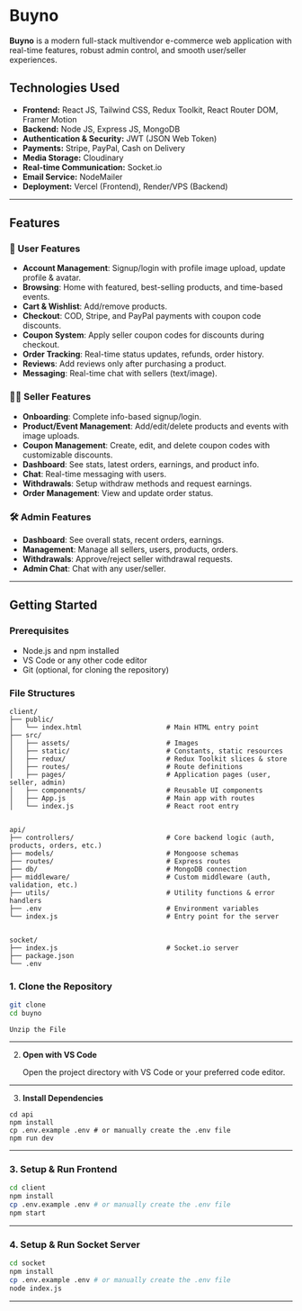 # Buyno

**Buyno** is a modern full-stack multivendor e-commerce web application with real-time features, robust admin control, and smooth user/seller experiences.

## Technologies Used

- **Frontend:** React JS, Tailwind CSS, Redux Toolkit, React Router DOM, Framer Motion
- **Backend:** Node JS, Express JS, MongoDB
- **Authentication & Security:** JWT (JSON Web Token)
- **Payments:** Stripe, PayPal, Cash on Delivery
- **Media Storage:** Cloudinary
- **Real-time Communication:** Socket.io
- **Email Service:** NodeMailer
- **Deployment:** Vercel (Frontend), Render/VPS (Backend)

---

## Features

### 🛒 User Features

- **Account Management**: Signup/login with profile image upload, update profile & avatar.
- **Browsing**: Home with featured, best-selling products, and time-based events.
- **Cart & Wishlist**: Add/remove products.
- **Checkout**: COD, Stripe, and PayPal payments with coupon code discounts.
- **Coupon System**: Apply seller coupon codes for discounts during checkout.
- **Order Tracking**: Real-time status updates, refunds, order history.
- **Reviews**: Add reviews only after purchasing a product.
- **Messaging**: Real-time chat with sellers (text/image).

### 🧑‍💼 Seller Features

- **Onboarding**: Complete info-based signup/login.
- **Product/Event Management**: Add/edit/delete products and events with image uploads.
- **Coupon Management**: Create, edit, and delete coupon codes with customizable discounts.
- **Dashboard**: See stats, latest orders, earnings, and product info.
- **Chat**: Real-time messaging with users.
- **Withdrawals**: Setup withdraw methods and request earnings.
- **Order Management**: View and update order status.

### 🛠️ Admin Features

- **Dashboard**: See overall stats, recent orders, earnings.
- **Management**: Manage all sellers, users, products, orders.
- **Withdrawals**: Approve/reject seller withdrawal requests.
- **Admin Chat**: Chat with any user/seller.

---

## Getting Started

### Prerequisites

- Node.js and npm installed
- VS Code or any other code editor
- Git (optional, for cloning the repository)

### File Structures

```plaintext
client/
├── public/
│   └── index.html                     # Main HTML entry point
├── src/
│   ├── assets/                        # Images
│   ├── static/                        # Constants, static resources
│   ├── redux/                         # Redux Toolkit slices & store
│   ├── routes/                        # Route definitions
│   ├── pages/                         # Application pages (user, seller, admin)
│   ├── components/                    # Reusable UI components
│   ├── App.js                         # Main app with routes
│   └── index.js                       # React root entry


api/
├── controllers/                       # Core backend logic (auth, products, orders, etc.)
├── models/                            # Mongoose schemas
├── routes/                            # Express routes
├── db/                                # MongoDB connection
├── middleware/                        # Custom middleware (auth, validation, etc.)
├── utils/                             # Utility functions & error handlers
├── .env                               # Environment variables
└── index.js                           # Entry point for the server


socket/
├── index.js                           # Socket.io server
├── package.json
└── .env
```

### 1. Clone the Repository

```bash
git clone 
cd buyno
```

`Unzip the File`

---

2. **Open with VS Code**

   Open the project directory with VS Code or your preferred code editor.

---

3. **Install Dependencies**

```
cd api
npm install
cp .env.example .env # or manually create the .env file
npm run dev
```

---

### 3. Setup & Run Frontend

```bash
cd client
npm install
cp .env.example .env # or manually create the .env file
npm start
```

---

### 4. Setup & Run Socket Server

```bash
cd socket
npm install
cp .env.example .env # or manually create the .env file
node index.js
```

---


